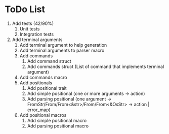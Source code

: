 # ToDo List
 1. Add tests (42/90%)
     1. Unit tests
     2. Integration tests
 2. Add terminal arguments
     1. Add terminal argument to help generation
     2. Add terminal arguments to parser macro
     3. Add commands
         1. Add command struct
         2. Add commands struct (List of command that implements terminal argument)
     4. Add commands macro
     5. Add positionals
         1. Add positional trait
         2. Add simple positional (one or more arguments -> action)
         3. Add parsing positional (one argument -> FromStr/From<String>/From<&str>/From<OsString>/From<&OsStr> -> action | error_map)
     6. Add positional macros
         1. Add simple positional macro
         2. Add parsing positional macro